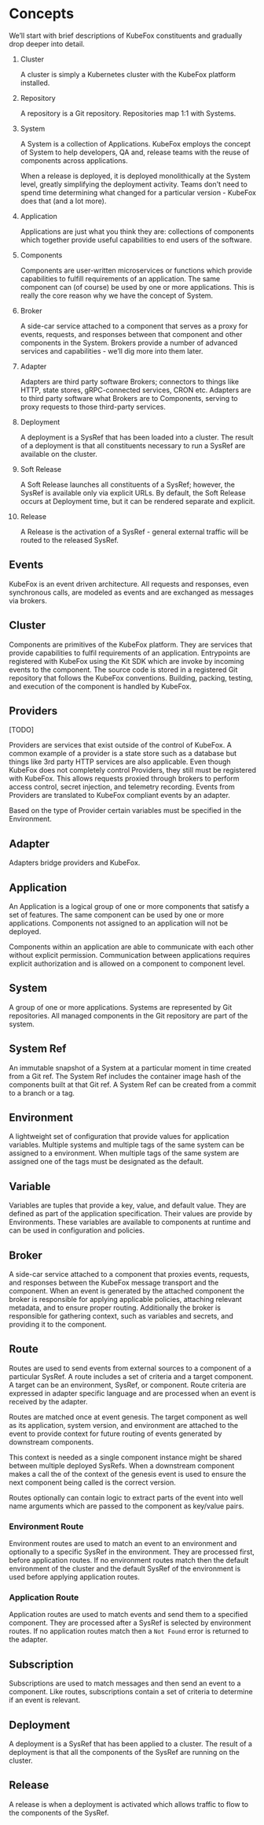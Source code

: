 # Concepts

We’ll start with brief descriptions of KubeFox constituents and gradually drop
deeper into detail.

1. Cluster

   A cluster is simply a Kubernetes cluster with the KubeFox platform installed.

2. Repository

   A repository is a Git repository. Repositories map 1:1 with Systems.

3. System

   A System is a collection of Applications. KubeFox employs the concept of
   System to help developers, QA and, release teams with the reuse of components
   across applications.

   When a release is deployed, it is deployed monolithically at the System
   level, greatly simplifying the deployment activity. Teams don't need to
   spend time determining what changed for a particular version - KubeFox does
   that (and a lot more).

4. Application

   Applications are just what you think they are: collections of components
   which together provide useful capabilities to end users of the software.

5. Components

   Components are user-written microservices or functions which provide
   capabilities to fulfill requirements of an application. The same component
   can (of course) be used by one or more applications. This is really the core
   reason why we have the concept of System.

6. Broker

   A side-car service attached to a component that serves as a proxy for events,
   requests, and responses between that component and other components in the
   System. Brokers provide a number of advanced services and capabilities -
   we’ll dig more into them later.

7. Adapter

   Adapters are third party software Brokers; connectors to things like HTTP,
   state stores, gRPC-connected services, CRON etc. Adapters are to third party
   software what Brokers are to Components, serving to proxy requests to those
   third-party services.

8. Deployment

   A deployment is a SysRef that has been loaded into a cluster. The result of
   a deployment is that all constituents necessary to run a SysRef are
   available on the cluster.

9. Soft Release

   A Soft Release launches all constituents of a SysRef; however, the SysRef is
   available only via explicit URLs. By default, the Soft Release occurs at
   Deployment time, but it can be rendered separate and explicit.

10. Release

    A Release is the activation of a SysRef - general external traffic will be
    routed to the released SysRef.

## Events

KubeFox is an event driven architecture. All requests and responses, even
synchronous calls, are modeled as events and are exchanged as messages via
brokers.

## Cluster

Components are primitives of the KubeFox platform. They are services that
provide capabilities to fulfil requirements of an application. Entrypoints are
registered with KubeFox using the Kit SDK which are invoke by incoming events to
the component. The source code is stored in a registered Git repository that
follows the KubeFox conventions. Building, packing, testing, and execution of
the component is handled by KubeFox.

## Providers

[TODO]

Providers are services that exist outside of the control of KubeFox. A common
example of a provider is a state store such as a database but things like 3rd
party HTTP services are also applicable. Even though KubeFox does not completely
control Providers, they still must be registered with KubeFox. This allows
requests proxied through brokers to perform access control, secret injection,
and telemetry recording. Events from Providers are translated to KubeFox
compliant events by an adapter.

Based on the type of Provider certain variables must be specified in the
Environment.

## Adapter

Adapters bridge providers and KubeFox.

## Application

An Application is a logical group of one or more components that satisfy a set
of features. The same component can be used by one or more applications.
Components not assigned to an application will not be deployed.

Components within an application are able to communicate with each other without
explicit permission. Communication between applications requires explicit
authorization and is allowed on a component to component level.

## System

A group of one or more applications. Systems are represented by Git
repositories. All managed components in the Git repository are part of the
system.

## System Ref

An immutable snapshot of a System at a particular moment in time created from a
Git ref. The System Ref includes the container image hash of the components
built at that Git ref. A System Ref can be created from a commit to a branch or
a tag.

## Environment

A lightweight set of configuration that provide values for application
variables. Multiple systems and multiple tags of the same system can be assigned
to a environment. When multiple tags of the same system are assigned one of the
tags must be designated as the default.

## Variable

Variables are tuples that provide a key, value, and default value. They are
defined as part of the application specification. Their values are provide by
Environments. These variables are available to components at runtime and can be
used in configuration and policies.

## Broker

A side-car service attached to a component that proxies events, requests, and
responses between the KubeFox message transport and the component. When an event
is generated by the attached component the broker is responsible for applying
applicable policies, attaching relevant metadata, and to ensure proper routing.
Additionally the broker is responsible for gathering context, such as variables
and secrets, and providing it to the component.

## Route

Routes are used to send events from external sources to a component of a
particular SysRef. A route includes a set of criteria and a target component. A
target can be an environment, SysRef, or component. Route criteria are expressed
in adapter specific language and are processed when an event is received by the
adapter.

Routes are matched once at event genesis. The target component as well as its
application, system version, and environment are attached to the event to
provide context for future routing of events generated by downstream components.

This context is needed as a single component instance might be shared between
multiple deployed SysRefs. When a downstream component makes a call the of the
context of the genesis event is used to ensure the next component being called
is the correct version.

Routes optionally can contain logic to extract parts of the event into well name
arguments which are passed to the component as key/value pairs.

### Environment Route

Environment routes are used to match an event to an environment and optionally
to a specific SysRef in the environment. They are processed first, before
application routes. If no environment routes match then the default environment
of the cluster and the default SysRef of the environment is used before applying
application routes.

### Application Route

Application routes are used to match events and send them to a specified
component. They are processed after a SysRef is selected by environment routes.
If no application routes match then a `Not Found` error is returned to the
adapter.

## Subscription

Subscriptions are used to match messages and then send an event to a component.
Like routes, subscriptions contain a set of criteria to determine if an event is
relevant.

## Deployment

A deployment is a SysRef that has been applied to a cluster. The result of a
deployment is that all the components of the SysRef are running on the cluster.

## Release

A release is when a deployment is activated which allows traffic to flow to the
components of the SysRef.
